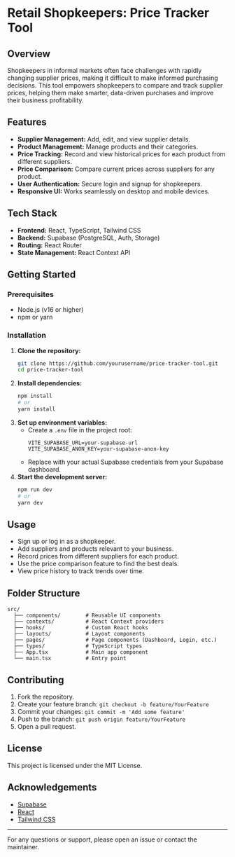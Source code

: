# Retail Shopkeepers: Price Tracker Tool

## Overview
Shopkeepers in informal markets often face challenges with rapidly changing supplier prices, making it difficult to make informed purchasing decisions. This tool empowers shopkeepers to compare and track supplier prices, helping them make smarter, data-driven purchases and improve their business profitability.

## Features
- **Supplier Management:** Add, edit, and view supplier details.
- **Product Management:** Manage products and their categories.
- **Price Tracking:** Record and view historical prices for each product from different suppliers.
- **Price Comparison:** Compare current prices across suppliers for any product.
- **User Authentication:** Secure login and signup for shopkeepers.
- **Responsive UI:** Works seamlessly on desktop and mobile devices.

## Tech Stack
- **Frontend:** React, TypeScript, Tailwind CSS
- **Backend:** Supabase (PostgreSQL, Auth, Storage)
- **Routing:** React Router
- **State Management:** React Context API

## Getting Started

### Prerequisites
- Node.js (v16 or higher)
- npm or yarn

### Installation
1. **Clone the repository:**
   ```bash
   git clone https://github.com/yourusername/price-tracker-tool.git
   cd price-tracker-tool
   ```
2. **Install dependencies:**
   ```bash
   npm install
   # or
   yarn install
   ```
3. **Set up environment variables:**
   - Create a `.env` file in the project root:
     ```env
     VITE_SUPABASE_URL=your-supabase-url
     VITE_SUPABASE_ANON_KEY=your-supabase-anon-key
     ```
   - Replace with your actual Supabase credentials from your Supabase dashboard.
4. **Start the development server:**
   ```bash
   npm run dev
   # or
   yarn dev
   ```

## Usage
- Sign up or log in as a shopkeeper.
- Add suppliers and products relevant to your business.
- Record prices from different suppliers for each product.
- Use the price comparison feature to find the best deals.
- View price history to track trends over time.

## Folder Structure
```
src/
  ├── components/        # Reusable UI components
  ├── contexts/          # React Context providers
  ├── hooks/             # Custom React hooks
  ├── layouts/           # Layout components
  ├── pages/             # Page components (Dashboard, Login, etc.)
  ├── types/             # TypeScript types
  ├── App.tsx            # Main app component
  └── main.tsx           # Entry point
```

## Contributing
1. Fork the repository.
2. Create your feature branch: `git checkout -b feature/YourFeature`
3. Commit your changes: `git commit -m 'Add some feature'`
4. Push to the branch: `git push origin feature/YourFeature`
5. Open a pull request.

## License
This project is licensed under the MIT License.

## Acknowledgements
- [Supabase](https://supabase.com/)
- [React](https://react.dev/)
- [Tailwind CSS](https://tailwindcss.com/)

---
For any questions or support, please open an issue or contact the maintainer.
